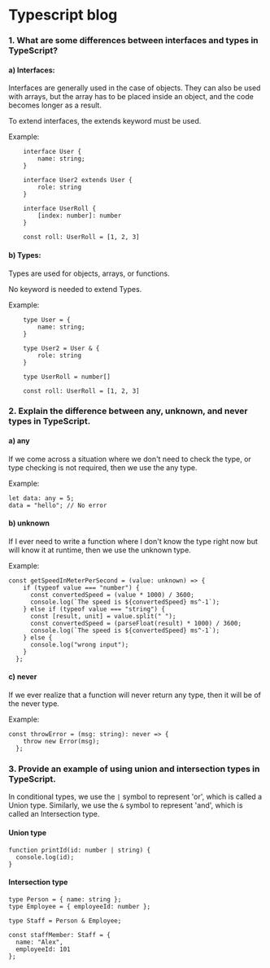 # Typescript blog

### 1. What are some differences between interfaces and types in TypeScript?

   #### a) Interfaces:

   Interfaces are generally used in the case of objects. They can also be used with arrays, but the array has to be placed inside an object, and the code becomes longer as a result.

   To extend interfaces, the extends keyword must be used.

   Example:

```
    interface User {
        name: string;
    }

    interface User2 extends User {
        role: string
    }

    interface UserRoll {
        [index: number]: number
    }

    const roll: UserRoll = [1, 2, 3]
```
     
#### b) Types:

Types are used for objects, arrays, or functions. 

No keyword is needed to extend Types.

Example:

```
    type User = {
        name: string;
    }

    type User2 = User & {
        role: string
    }

    type UserRoll = number[]

    const roll: UserRoll = [1, 2, 3]
```

### 2. Explain the difference between any, unknown, and never types in TypeScript.

#### a) any
If we come across a situation where we don't need to check the type, or type checking is not required, then we use the any type.

Example:
```
let data: any = 5;
data = "hello"; // No error
```

#### b) unknown
If I ever need to write a function where I don't know the type right now but will know it at runtime, then we use the unknown type.

Example: 
```
const getSpeedInMeterPerSecond = (value: unknown) => {
    if (typeof value === "number") {
      const convertedSpeed = (value * 1000) / 3600;
      console.log(`The speed is ${convertedSpeed} ms^-1`);
    } else if (typeof value === "string") {
      const [result, unit] = value.split(" ");
      const convertedSpeed = (parseFloat(result) * 1000) / 3600;
      console.log(`The speed is ${convertedSpeed} ms^-1`);
    } else {
      console.log("wrong input");
    }
  };
```

#### c) never 
If we ever realize that a function will never return any type, then it will be of the never type.

Example:
```
const throwError = (msg: string): never => {
    throw new Error(msg);
  };
```


### 3. Provide an example of using union and intersection types in TypeScript.

In conditional types, we use the ``` | ``` symbol to represent 'or', which is called a Union type.
Similarly, we use the ``` & ``` symbol to represent 'and', which is called an Intersection type.

#### Union type

```
function printId(id: number | string) {
  console.log(id);
}
```

#### Intersection type

```
type Person = { name: string };
type Employee = { employeeId: number };

type Staff = Person & Employee;

const staffMember: Staff = {
  name: "Alex",
  employeeId: 101
};
```
